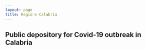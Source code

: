 ```yaml
---
layout: page
title: Regione Calabria
---
```

## Public depository for Covid-19 outbreak in Calabria

<div class="flourish-embed flourish-chart" data-src="visualisation/3683788" data-url="https://flo.uri.sh/visualisation/3683788/embed" aria-label=""><script src="https://public.flourish.studio/resources/embed.js"></script></div>

<div class="flourish-embed flourish-chart" data-src="visualisation/3685860" data-url="https://flo.uri.sh/visualisation/3685860/embed" aria-label=""><script src="https://public.flourish.studio/resources/embed.js"></script></div>
